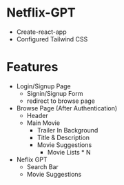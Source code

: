 # Netflix-GPT
- Create-react-app
- Configured Tailwind CSS

# Features
- Login/Signup Page
    - Signin/Signup Form
    - redirect to browse page
- Browse Page (After Authentication)
    - Header
    - Main Movie 
        - Trailer In Background
        - Title & Description
        - Movie Suggestions
            - Movie Lists * N
- Neflix GPT
    - Search Bar
    - Movie Suggestions
